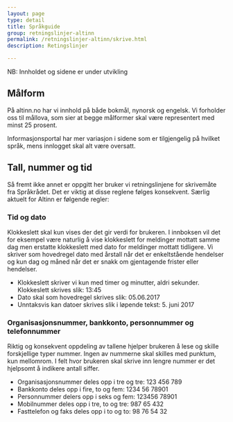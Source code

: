 ```yaml
---
layout: page
type: detail
title: Språkguide
group: retningslinjer-altinn
permalink: /retningslinjer-altinn/skrive.html
description: Retingslinjer

---
```


<div id="alert-no-arrow" class="a-message a-message-error a-message--arrow-off a-message--fullwidth mb-2 a-py-minus-1">
  NB: Innholdet og sidene er under utvikling
</div>

## Målform
På altinn.no har vi innhold på både bokmål, nynorsk og engelsk. Vi forholder oss til mållova, som sier at begge målformer skal være representert med minst 25 prosent.

Informasjonsportal har mer variasjon i sidene som er tilgjengelig på hvilket språk, mens innlogget skal alt være oversatt.

## Tall, nummer og tid
Så fremt ikke annet er oppgitt her bruker vi retningslinjene for skrivemåte fra Språkrådet. Det er viktig at disse reglene følges konsekvent. Særlig aktuelt for Altinn er følgende regler:

### Tid og dato
Klokkeslett skal kun vises der det gir verdi for brukeren. I innboksen vil det for eksempel være naturlig å vise klokkeslett for meldinger mottatt samme dag men erstatte klokkeslett med dato for meldinger mottatt tidligere. Vi skriver som hovedregel dato med årstall når det er enkeltstående hendelser og kun dag og måned når det er snakk om gjentagende frister eller hendelser.

- Klokkeslett skriver vi kun med timer og minutter, aldri sekunder. Klokkeslett skrives slik: 13:45
- Dato skal som hovedregel skrives slik: 05.06.2017
- Unntaksvis kan datoer skrives slik i løpende tekst: 5. juni 2017

### Organisasjonsnummer, bankkonto, personnummer og telefonnummer
Riktig og konsekvent oppdeling av tallene hjelper brukeren å lese og skille forskjellige typer nummer. Ingen av nummerne skal skilles med punktum, kun mellomrom. I felt hvor brukeren skal skrive inn lengre nummer er det hjelpsomt å indikere antall siffer.

- Organisasjonsnummer deles opp i tre og tre: 123 456 789
- Bankkonto deles opp i fire, to og fem: 1234 56 78901
- Personnummer delers opp i seks og fem: 123456 78901
- Mobilnummer deles opp i tre, to og tre: 987 65 432
- Fasttelefon og faks deles opp i to og to: 98 76 54 32
